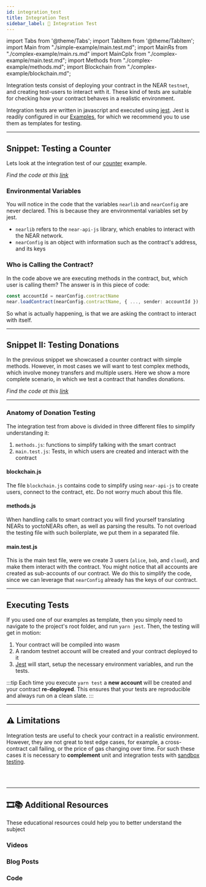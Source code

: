 ```yaml
---
id: integration_test
title: Integration Test
sidebar_label: 🥼 Integration Test
---
```

import Tabs from '@theme/Tabs';
import TabItem from '@theme/TabItem';
import Main from "./simple-example/main.test.md";
import MainRs from "./complex-example/main.rs.md"
import MainCplx from "./complex-example/main.test.md";
import Methods from "./complex-example/methods.md";
import Blockchain from "./complex-example/blockchain.md";

Integration tests consist of deploying your contract in the NEAR `testnet`, and creating test-users to interact with it. These kind of tests are suitable for checking how your contract behaves in a realistic environment.

Integration tests are written in javascript and executed using [jest](https://jestjs.io/). Jest is readily configured in our [Examples](https://near.dev), for which we recommend you to use them as templates for testing.

---

## Snippet: Testing a Counter
Lets look at the integration test of our [counter](broken) example.

<Tabs className="file-tabs">
  <TabItem value="main" label="main.test.js">
    <Main></Main>
  </TabItem>
</Tabs>

*Find the code at this [link](broken)*


### Environmental Variables
You will notice in the code that the variables `nearlib` and `nearConfig` are never declared. This is because they are environmental variables set by jest.
- `nearlib` refers to the `near-api-js` library, which enables to interact with the NEAR network.
- `nearConfig` is an object with information such as the contract's address, and its keys


### Who is Calling the Contract?
In the code above we are executing methods in the contract, but, which user is calling them? The answer is in this piece of code:

```ts
const accountId = nearConfig.contractName
near.loadContract(nearConfig.contractName, { ..., sender: accountId });
```

So what is actually happening, is that we are asking the contract to interact with itself.

---
## Snippet II: Testing Donations
In the previous snippet we showcased a counter contract with simple methods. However, in most cases we will want to test complex methods, which involve money transfers and multiple users. Here we show a more complete scenario, in which we test a contract that handles donations.

<Tabs className="file-tabs">
  <TabItem value="main" label="🚀test/main.test.js">
    <MainCplx></MainCplx>
  </TabItem>
  <TabItem value="methods" label="🚀test/methods.js">
    <Methods></Methods>
  </TabItem>
  <TabItem value="blockchain" label="🚀test/blockchain.js">
    <Blockchain></Blockchain>
  </TabItem>
  <TabItem value="lib.rs" label="🦀contract/lib.rs">
    <MainRs></MainRs>
  </TabItem>
</Tabs>

*Find the code at this [link](broken)*

<hr class="subsection" />

### Anatomy of Donation Testing
The integration test from above is divided in three different files to simplify understanding it:

1. `methods.js`: functions to simplify talking with the smart contract
2. `main.test.js`: Tests, in which users are created and interact with the contract

#### blockchain.js
The file `blockchain.js` contains code to simplify using `near-api-js` to create users, connect to the contract, etc. Do not worry much about this file.

#### methods.js
When handling calls to smart contract you will find yourself translating NEARs to yoctoNEARs often, as well as parsing the results. To not overload the testing file with such boilerplate, we put them in a separated file.

#### main.test.js
This is the main test file, were we create 3 users (`alice`, `bob`, and `cloud`), and make them interact with the contract. You might notice that all accounts are created as sub-accounts of our contract. We do this to simplify the code, since we can leverage that `nearConfig` already has the keys of our contract.

---
## Executing Tests
If you used one of our examples as template, then you simply need to navigate to the project's root folder, and run `yarn jest`. Then, the testing will get in motion:

1. Your contract will be compiled into wasm
2. A random testnet account will be created and your contract deployed to it
3. [Jest](https://jestjs.io/) will start, setup the necessary environment variables, and run the tests. 

:::tip
Each time you execute `yarn test` a **new account** will be created and your contract **re-deployed**. This ensures that your tests are reproducible and always run on a clean slate.
:::

---

## ⚠️ Limitations
Integration tests are useful to check your contract in a realistic environment. However, they are not great to test edge cases, for example, a cross-contract call failing, or the price of gas changing over time. For such these cases it is necessary to **complement** unit and integration tests with [sandbox testing](../simulation/simulation.md).

### &nbsp;
---
## 🎞️📚 Additional Resources
These educational resources could help you to better understand the subject
### Videos

### Blog Posts

### Code